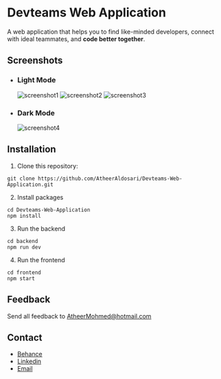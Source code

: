 # Devteams Web Application
A web application that helps you to find like-minded developers, connect with ideal teammates, and **code better together**.


## Screenshots
- ### Light Mode
   ![screenshot1](screenshot/screenshot1.png)
   ![screenshot2](screenshot/screenshot2.jpg)
   ![screenshot3](screenshot/screenshot3.jpg)
- ### Dark Mode
   ![screenshot4](screenshot/screenshot4.png)

## Installation
1. Clone this repository:
```
git clone https://github.com/AtheerAldosari/Devteams-Web-Application.git
```
2. Install packages
```
cd Devteams-Web-Application
npm install
```
3. Run the backend
```
cd backend
npm run dev
```
4. Run the frontend
```
cd frontend
npm start
```
<!-- 2. Run the backend: -->
## Feedback
Send all feedback to [AtheerMohmed@hotmail.com](mailto:AtheerMohmed@hotmail.com)

## Contact
- [Behance](https://www.behance.net/atheermohmed)
- [Linkedin](https://www.linkedin.com/in/atheer-aldosari/)
- [Email](mailto:AtheerMohmed@hotmail.com)

